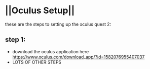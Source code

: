 # ||Oculus Setup||
these are the steps to setting up the oculus quest 2:
## step 1:
- download the oculus application here
https://www.oculus.com/download_app/?id=1582076955407037
- LOTS OF OTHER STEPS